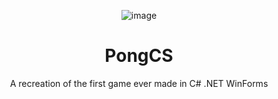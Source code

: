 <div align="center">

![image](https://github.com/Dismalitie/PongCS/assets/118924562/f97fa1d8-c337-4aff-a57d-8b4eb0376646)


 # PongCS

 A recreation of the first game ever made in C# .NET WinForms
</div>

